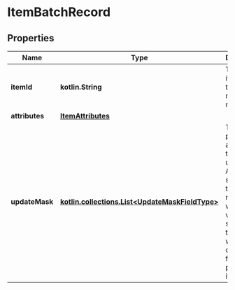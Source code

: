
# ItemBatchRecord

## Properties
Name | Type | Description | Notes
------------ | ------------- | ------------- | -------------
**itemId** | **kotlin.String** | The catalog item id in the merchant namespace |  [optional]
**attributes** | [**ItemAttributes**](ItemAttributes.md) |  |  [optional]
**updateMask** | [**kotlin.collections.List&lt;UpdateMaskFieldType&gt;**](UpdateMaskFieldType.md) | The list of product attributes to be updated. Attributes specified in the update mask without a value specified in the body will be deleted from the product item. |  [optional]




